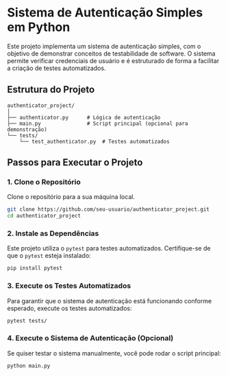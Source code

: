 
# Sistema de Autenticação Simples em Python

Este projeto implementa um sistema de autenticação simples, com o objetivo de demonstrar conceitos de testabilidade de software. O sistema permite verificar credenciais de usuário e é estruturado de forma a facilitar a criação de testes automatizados.

## Estrutura do Projeto

```
authenticator_project/
│
├── authenticator.py      # Lógica de autenticação
├── main.py               # Script principal (opcional para demonstração)
└── tests/
    └── test_authenticator.py  # Testes automatizados
```

## Passos para Executar o Projeto

### 1. Clone o Repositório

Clone o repositório para a sua máquina local.

```bash
git clone https://github.com/seu-usuario/authenticator_project.git
cd authenticator_project
```

### 2. Instale as Dependências

Este projeto utiliza o `pytest` para testes automatizados. Certifique-se de que o `pytest` esteja instalado:

```bash
pip install pytest
```

### 3. Execute os Testes Automatizados

Para garantir que o sistema de autenticação está funcionando conforme esperado, execute os testes automatizados:

```bash
pytest tests/
```

### 4. Execute o Sistema de Autenticação (Opcional)

Se quiser testar o sistema manualmente, você pode rodar o script principal:

```bash
python main.py
```
